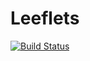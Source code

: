Leeflets
========

[![Build Status](https://travis-ci.org/1blankz7/leeflets.svg?branch=routing)](https://travis-ci.org/1blankz7/leeflets)